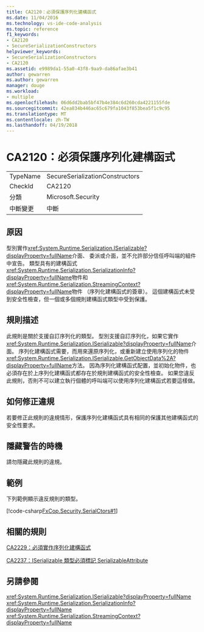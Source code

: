 ```yaml
---
title: CA2120：必須保護序列化建構函式
ms.date: 11/04/2016
ms.technology: vs-ide-code-analysis
ms.topic: reference
f1_keywords:
- CA2120
- SecureSerializationConstructors
helpviewer_keywords:
- SecureSerializationConstructors
- CA2120
ms.assetid: e9989da1-55a0-43f8-9aa9-da86afae3b41
author: gewarren
ms.author: gewarren
manager: douge
ms.workload:
- multiple
ms.openlocfilehash: 06d6dd2bab5bf47b4e384c6d260cda4221155fde
ms.sourcegitcommit: 42ea834b446ac65c679fa1043f853bea5f1c9c95
ms.translationtype: MT
ms.contentlocale: zh-TW
ms.lasthandoff: 04/19/2018
---
```

# <a name="ca2120-secure-serialization-constructors"></a>CA2120：必須保護序列化建構函式
|||
|-|-|
|TypeName|SecureSerializationConstructors|
|CheckId|CA2120|
|分類|Microsoft.Security|
|中斷變更|中斷|

## <a name="cause"></a>原因
 型別實作<xref:System.Runtime.Serialization.ISerializable?displayProperty=fullName>介面、 委派或介面，並不允許部分信任呼叫端的組件中宣告。 類型具有的建構函式<xref:System.Runtime.Serialization.SerializationInfo?displayProperty=fullName>物件和<xref:System.Runtime.Serialization.StreamingContext?displayProperty=fullName>物件 （序列化建構函式的簽章）。 這個建構函式未受到安全性檢查，但一個或多個規則建構函式類型中受到保護。

## <a name="rule-description"></a>規則描述
 此規則是關於支援自訂序列化的類型。 型別支援自訂序列化，如果它實作<xref:System.Runtime.Serialization.ISerializable?displayProperty=fullName>介面。 序列化建構函式需要，而用來還原序列化，或重新建立使用序列化的物件<xref:System.Runtime.Serialization.ISerializable.GetObjectData%2A?displayProperty=fullName>方法。 因為序列化建構函式配置，並初始化物件，也必須存在於上序列化建構函式都存在於規則建構函式的安全性檢查。 如果您違反此規則，否則不可以建立執行個體的呼叫端可以使用序列化建構函式若要這樣做。

## <a name="how-to-fix-violations"></a>如何修正違規
 若要修正此規則的違規情形，保護序列化建構函式具有相同的保護其他建構函式的安全性要求。

## <a name="when-to-suppress-warnings"></a>隱藏警告的時機
 請勿隱藏此規則的違規。

## <a name="example"></a>範例
 下列範例顯示違反規則的類型。

 [!code-csharp[FxCop.Security.SerialCtors#1](../code-quality/codesnippet/CSharp/ca2120-secure-serialization-constructors_1.cs)]

## <a name="related-rules"></a>相關的規則
 [CA2229：必須實作序列化建構函式](../code-quality/ca2229-implement-serialization-constructors.md)

 [CA2237：ISerializable 類型必須標記 SerializableAttribute](../code-quality/ca2237-mark-iserializable-types-with-serializableattribute.md)

## <a name="see-also"></a>另請參閱
 <xref:System.Runtime.Serialization.ISerializable?displayProperty=fullName> <xref:System.Runtime.Serialization.SerializationInfo?displayProperty=fullName> <xref:System.Runtime.Serialization.StreamingContext?displayProperty=fullName>